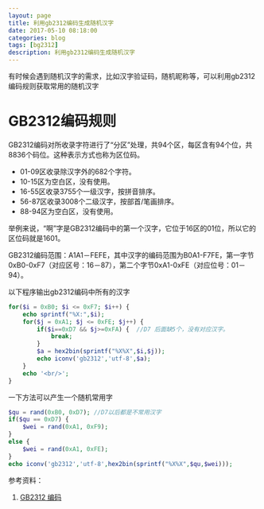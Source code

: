 ```yaml
---
layout: page
title: 利用gb2312编码生成随机汉字
date: 2017-05-10 08:18:00
categories: blog
tags: [bg2312]
description: 利用gb2312编码生成随机汉字
---
```


有时候会遇到随机汉字的需求，比如汉字验证码，随机昵称等，可以利用gb2312编码规则获取常用的随机汉字
# GB2312编码规则
GB2312编码对所收录字符进行了“分区”处理，共94个区，每区含有94个位，共8836个码位。这种表示方式也称为区位码。

* 01-09区收录除汉字外的682个字符。
* 10-15区为空白区，没有使用。
* 16-55区收录3755个一级汉字，按拼音排序。
* 56-87区收录3008个二级汉字，按部首/笔画排序。
* 88-94区为空白区，没有使用。

举例来说，“啊”字是GB2312编码中的第一个汉字，它位于16区的01位，所以它的区位码就是1601。

GB2312编码范围：A1A1－FEFE，其中汉字的编码范围为B0A1-F7FE，第一字节0xB0-0xF7（对应区号：16－87），第二个字节0xA1-0xFE（对应位号：01－94）。

以下程序输出gb2312编码中所有的汉字
```php
for($i = 0xB0; $i <= 0xF7; $i++) {
	echo sprintf("%X:",$i);
	for($j = 0xA1; $j <= 0xFE; $j++) {
		if($i==0xD7 && $j>=0xFA) {  //D7 后面缺5个，没有对应汉字。
			break;
		}
		$a = hex2bin(sprintf("%X%X",$i,$j));
		echo iconv('gb2312','utf-8',$a);
	}
	echo '<br/>';
}
```

一下方法可以产生一个随机常用字
```php
$qu = rand(0xB0, 0xD7); //D7以后都是不常用汉字
if($qu == 0xD7) {
	$wei = rand(0xA1, 0xF9);
}
else {
	$wei = rand(0xA1, 0xFE);
}
echo iconv('gb2312','utf-8',hex2bin(sprintf("%X%X",$qu,$wei)));
```

参考资料：
1. [GB2312 编码][1]

[1]: <http://www.qqxiuzi.cn/zh/hanzi-gb2312-bianma.php>